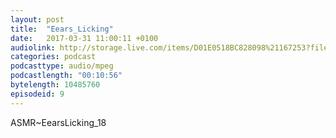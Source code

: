 ```yaml
---
layout: post
title:  "Eears_Licking"
date:   2017-03-31 11:00:11 +0100
audiolink: http://storage.live.com/items/D01E0518BC828098%21167253?filename=Eears_Licking.mp3
categories: podcast 
podcasttype: audio/mpeg
podcastlength: "00:10:56"
bytelength: 10485760
episodeid: 9
---
```

ASMR~EearsLicking_18